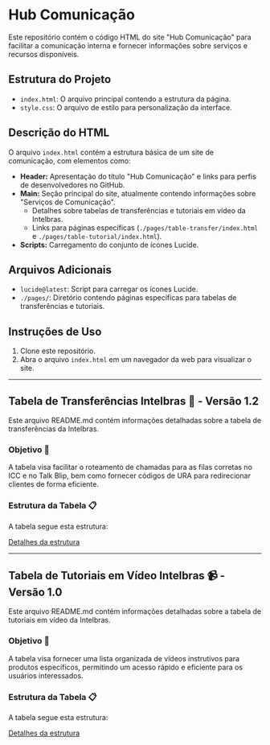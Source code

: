 # Hub Comunicação

Este repositório contém o código HTML do site "Hub Comunicação" para facilitar a comunicação interna e fornecer informações sobre serviços e recursos disponíveis.

## Estrutura do Projeto

- `index.html`: O arquivo principal contendo a estrutura da página.
- `style.css`: O arquivo de estilo para personalização da interface.

## Descrição do HTML

O arquivo `index.html` contém a estrutura básica de um site de comunicação, com elementos como:

- **Header:** Apresentação do título "Hub Comunicação" e links para perfis de desenvolvedores no GitHub.
- **Main:** Seção principal do site, atualmente contendo informações sobre "Serviços de Comunicação".
  - Detalhes sobre tabelas de transferências e tutoriais em vídeo da Intelbras.
  - Links para páginas específicas (`./pages/table-transfer/index.html` e `./pages/table-tutorial/index.html`).
- **Scripts:** Carregamento do conjunto de ícones Lucide.

## Arquivos Adicionais

- `lucide@latest`: Script para carregar os ícones Lucide.
- `./pages/`: Diretório contendo páginas específicas para tabelas de transferências e tutoriais.

## Instruções de Uso

1. Clone este repositório.
2. Abra o arquivo `index.html` em um navegador da web para visualizar o site.

---

## Tabela de Transferências Intelbras 🔄 - Versão 1.2

Este arquivo README.md contém informações detalhadas sobre a tabela de transferências da Intelbras.

### Objetivo 🎯

A tabela visa facilitar o roteamento de chamadas para as filas corretas no ICC e no Talk Blip, bem como fornecer códigos de URA para redirecionar clientes de forma eficiente.

### Estrutura da Tabela 📋

A tabela segue esta estrutura:

[Detalhes da estrutura](./pages/table-tutorial/README.mdreadme-table-transfer.md)

---

## Tabela de Tutoriais em Vídeo Intelbras 📹 - Versão 1.0

Este arquivo README.md contém informações detalhadas sobre a tabela de tutoriais em vídeo da Intelbras.

### Objetivo 🎥

A tabela visa fornecer uma lista organizada de vídeos instrutivos para produtos específicos, permitindo um acesso rápido e eficiente para os usuários interessados.

### Estrutura da Tabela 📋

A tabela segue esta estrutura:

[Detalhes da estrutura](./pages/table-tutorial/README.mdreadme-table-tutorial.md)

